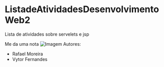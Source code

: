 # ListadeAtividadesDesenvolvimentoWeb2


Lista de atividades sobre servelets e jsp 

Me da uma nota
![Imagem](https://www.google.com/imgres?q=pedindo%20nota%20meme%20do%20pica%20pau&imgurl=https%3A%2F%2Fi.imgflip.com%2F2layn0.jpg&imgrefurl=https%3A%2F%2Fimgflip.com%2Fmemetemplate%2F156715740%2FUrso-do-pica-pau-pedindo-comida&docid=JfijIig4uacWRM&tbnid=IMbXApLf56uDsM&vet=12ahUKEwiBu_Hp04SHAxXlNrkGHTK5B90QM3oECGMQAA..i&w=1440&h=1080&hcb=2&ved=2ahUKEwiBu_Hp04SHAxXlNrkGHTK5B90QM3oECGMQAA)
Autores:
  * Rafael Moreira
  * Vytor Fernandes
